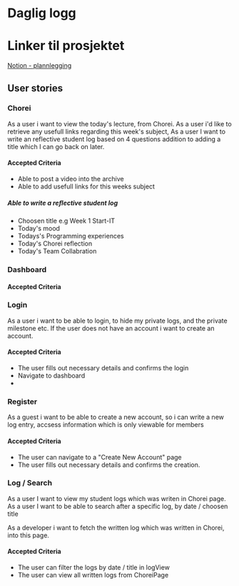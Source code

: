#   Daglig logg

#  Linker til prosjektet

[Notion - plannlegging](https://www.notion.so/2e06ed2a0e134939891fbf555ef61e2b?v=ea4c92c337714595a08e08aac54238a8)

## User stories

### Chorei
As a user i want to view the today's lecture, from Chorei.
As a user i'd like to retrieve any usefull links regarding this week's subject, 
As a user I want to write an reflective student log based on 4 questions addition to adding a title which I can go back on later.

####    Accepted Criteria

-   Able to post a video into the archive
-   Able to add usefull links for this weeks subject

#####   Able to write a reflective student log
-   Choosen title e.g Week 1 Start-IT 
-   Today's mood
-   Todays's Programming experiences
-   Today's Chorei reflection
-   Today's Team Collabration 

### Dashboard

####    Accepted Criteria

### Login
As a user i want to be able to login, to hide my private logs, and the private milestone etc.
If the user does not have an account i want to create an account.

####    Accepted Criteria

- The user fills out necessary details and confirms the login
- Navigate to dashboard
- 

### Register

As a guest i want to be able to create a new account, so i can write a new log entry, accsess information which is only viewable for members

####    Accepted Criteria

- The user can navigate to a "Create New Account" page
- The user fills out necessary details and confirms the creation.

### Log / Search
As a user I want to view my student logs which was writen in Chorei page. 
As a user I want to be able to search after a specific log, by date / choosen title

As a developer i want to fetch the written log which was written in Chorei, into this page.

####    Accepted Criteria
-   The user can filter the logs by date / title in logView
-   The user can view all written logs from ChoreiPage 